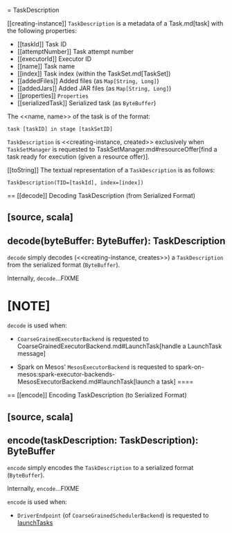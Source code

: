 = TaskDescription

[[creating-instance]]
`TaskDescription` is a metadata of a Task.md[task] with the following properties:

* [[taskId]] Task ID
* [[attemptNumber]] Task attempt number
* [[executorId]] Executor ID
* [[name]] Task name
* [[index]] Task index (within the TaskSet.md[TaskSet])
* [[addedFiles]] Added files (as `Map[String, Long]`)
* [[addedJars]] Added JAR files (as `Map[String, Long]`)
* [[properties]] `Properties`
* [[serializedTask]] Serialized task (as `ByteBuffer`)

The <<name, name>> of the task is of the format:

```
task [taskID] in stage [taskSetID]
```

`TaskDescription` is <<creating-instance, created>> exclusively when `TaskSetManager` is requested to TaskSetManager.md#resourceOffer[find a task ready for execution (given a resource offer)].

[[toString]]
The textual representation of a `TaskDescription` is as follows:

```
TaskDescription(TID=[taskId], index=[index])
```

== [[decode]] Decoding TaskDescription (from Serialized Format)

[source, scala]
----
decode(byteBuffer: ByteBuffer): TaskDescription
----

`decode` simply decodes (<<creating-instance, creates>>) a `TaskDescription` from the serialized format (`ByteBuffer`).

Internally, `decode`...FIXME

[NOTE]
====
`decode` is used when:

* `CoarseGrainedExecutorBackend` is requested to CoarseGrainedExecutorBackend.md#LaunchTask[handle a LaunchTask message]

* Spark on Mesos' `MesosExecutorBackend` is requested to spark-on-mesos:spark-executor-backends-MesosExecutorBackend.md#launchTask[launch a task]
====

== [[encode]] Encoding TaskDescription (to Serialized Format)

[source, scala]
----
encode(taskDescription: TaskDescription): ByteBuffer
----

`encode` simply encodes the `TaskDescription` to a serialized format (`ByteBuffer`).

Internally, `encode`...FIXME

`encode` is used when:

* `DriverEndpoint` (of `CoarseGrainedSchedulerBackend`) is requested to [launchTasks](DriverEndpoint.md#launchTasks)
